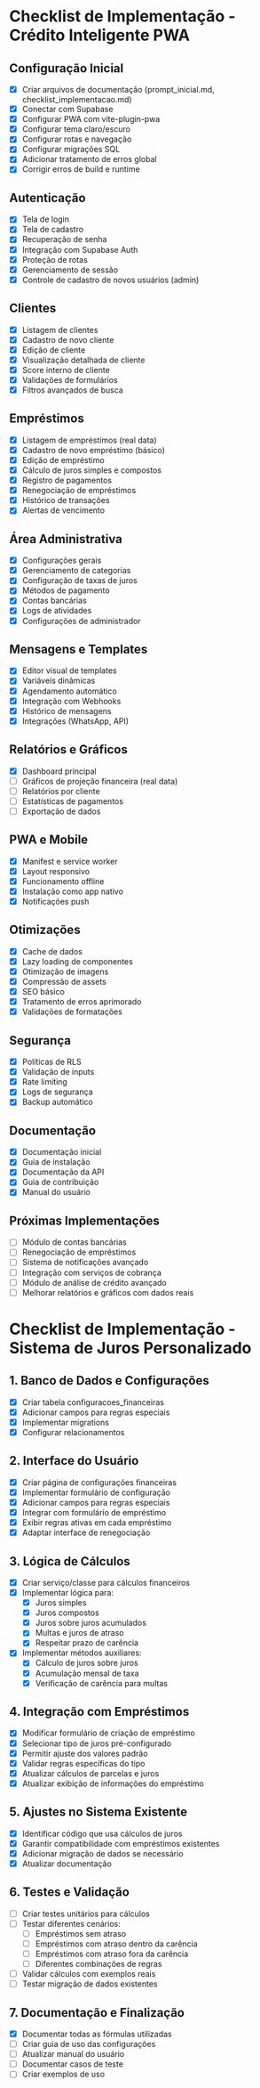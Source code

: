 # Checklist de Implementação - Crédito Inteligente PWA

## Configuração Inicial
- [x] Criar arquivos de documentação (prompt_inicial.md, checklist_implementacao.md)
- [x] Conectar com Supabase
- [x] Configurar PWA com vite-plugin-pwa
- [x] Configurar tema claro/escuro
- [x] Configurar rotas e navegação
- [x] Configurar migrações SQL
- [x] Adicionar tratamento de erros global
- [x] Corrigir erros de build e runtime

## Autenticação
- [x] Tela de login
- [x] Tela de cadastro
- [x] Recuperação de senha
- [x] Integração com Supabase Auth
- [x] Proteção de rotas
- [x] Gerenciamento de sessão
- [x] Controle de cadastro de novos usuários (admin)

## Clientes
- [x] Listagem de clientes
- [x] Cadastro de novo cliente
- [x] Edição de cliente
- [x] Visualização detalhada de cliente
- [x] Score interno de cliente
- [x] Validações de formulários
- [x] Filtros avançados de busca

## Empréstimos
- [x] Listagem de empréstimos (real data)
- [x] Cadastro de novo empréstimo (básico)
- [x] Edição de empréstimo
- [x] Cálculo de juros simples e compostos
- [x] Registro de pagamentos
- [x] Renegociação de empréstimos
- [x] Histórico de transações
- [x] Alertas de vencimento

## Área Administrativa
- [x] Configurações gerais
- [x] Gerenciamento de categorias
- [x] Configuração de taxas de juros
- [x] Métodos de pagamento
- [x] Contas bancárias
- [x] Logs de atividades
- [x] Configurações de administrador

## Mensagens e Templates
- [x] Editor visual de templates
- [x] Variáveis dinâmicas
- [x] Agendamento automático
- [x] Integração com Webhooks
- [x] Histórico de mensagens
- [x] Integrações (WhatsApp, API)

## Relatórios e Gráficos
- [x] Dashboard principal
- [ ] Gráficos de projeção financeira (real data)
- [ ] Relatórios por cliente
- [ ] Estatísticas de pagamentos
- [ ] Exportação de dados

## PWA e Mobile
- [x] Manifest e service worker
- [x] Layout responsivo
- [x] Funcionamento offline
- [x] Instalação como app nativo
- [x] Notificações push

## Otimizações
- [x] Cache de dados
- [x] Lazy loading de componentes
- [x] Otimização de imagens
- [x] Compressão de assets
- [x] SEO básico
- [x] Tratamento de erros aprimorado
- [x] Validações de formatações

## Segurança
- [x] Políticas de RLS
- [x] Validação de inputs
- [x] Rate limiting
- [x] Logs de segurança
- [x] Backup automático

## Documentação
- [x] Documentação inicial
- [x] Guia de instalação
- [x] Documentação da API
- [x] Guia de contribuição
- [x] Manual do usuário

## Próximas Implementações
- [ ] Módulo de contas bancárias
- [ ] Renegociação de empréstimos
- [ ] Sistema de notificações avançado
- [ ] Integração com serviços de cobrança
- [ ] Módulo de análise de crédito avançado
- [ ] Melhorar relatórios e gráficos com dados reais

# Checklist de Implementação - Sistema de Juros Personalizado

## 1. Banco de Dados e Configurações
- [x] Criar tabela configuracoes_financeiras
- [x] Adicionar campos para regras especiais
- [x] Implementar migrations
- [x] Configurar relacionamentos

## 2. Interface do Usuário
- [x] Criar página de configurações financeiras
- [x] Implementar formulário de configuração
- [x] Adicionar campos para regras especiais
- [x] Integrar com formulário de empréstimo
- [x] Exibir regras ativas em cada empréstimo
- [x] Adaptar interface de renegociação

## 3. Lógica de Cálculos
- [x] Criar serviço/classe para cálculos financeiros
- [x] Implementar lógica para:
  - [x] Juros simples
  - [x] Juros compostos
  - [x] Juros sobre juros acumulados
  - [x] Multas e juros de atraso
  - [x] Respeitar prazo de carência
- [x] Implementar métodos auxiliares:
  - [x] Cálculo de juros sobre juros
  - [x] Acumulação mensal de taxa
  - [x] Verificação de carência para multas

## 4. Integração com Empréstimos
- [x] Modificar formulário de criação de empréstimo
- [x] Selecionar tipo de juros pré-configurado
- [x] Permitir ajuste dos valores padrão
- [x] Validar regras específicas do tipo
- [x] Atualizar cálculos de parcelas e juros
- [x] Atualizar exibição de informações do empréstimo

## 5. Ajustes no Sistema Existente
- [x] Identificar código que usa cálculos de juros
- [x] Garantir compatibilidade com empréstimos existentes
- [x] Adicionar migração de dados se necessário
- [x] Atualizar documentação

## 6. Testes e Validação
- [ ] Criar testes unitários para cálculos
- [ ] Testar diferentes cenários:
  - [ ] Empréstimos sem atraso
  - [ ] Empréstimos com atraso dentro da carência
  - [ ] Empréstimos com atraso fora da carência
  - [ ] Diferentes combinações de regras
- [ ] Validar cálculos com exemplos reais
- [ ] Testar migração de dados existentes

## 7. Documentação e Finalização
- [x] Documentar todas as fórmulas utilizadas
- [ ] Criar guia de uso das configurações
- [ ] Atualizar manual do usuário
- [ ] Documentar casos de teste
- [ ] Criar exemplos de uso
